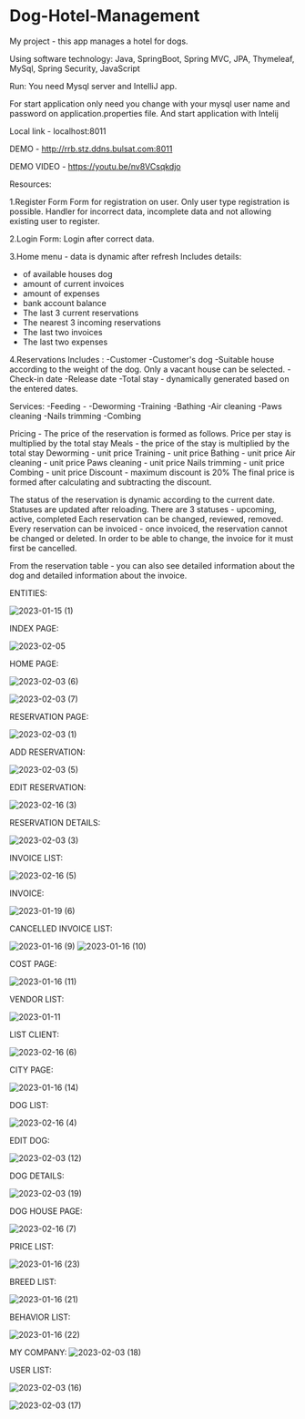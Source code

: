 # Dog-Hotel-Management
My project  -  this app manages a hotel for dogs.

Using software technology: Java, SpringBoot, Spring MVC, JPA, Thymeleaf, MySql, Spring Security, JavaScript



Run:
You need Mysql server and IntelliJ app.

For start application only need you change with your 
mysql user name and password on application.properties file. And start application with Intelij

Local link - localhost:8011

DEMO - http://rrb.stz.ddns.bulsat.com:8011

DEMO VIDEO - https://youtu.be/nv8VCsqkdjo

Resources:

1.Register Form
Form for registration on user.
Оnly user type registration is possible.
Handler for incorrect data, incomplete data and not allowing existing user to register.

2.Login Form:
Login after correct data.

3.Home menu - data is dynamic after refresh
Includes details:
- of available houses dog
- amount of current invoices
- amount of expenses
- bank account balance
- The last 3 current reservations
- Тhe nearest 3 incoming reservations
- The last two invoices
- The last two expenses

4.Reservations
Includes :
-Customer
-Customer's dog
-Suitable house according to the weight of the dog. Only a vacant house can be selected.
-Check-in date
-Release date
-Total stay - dynamically generated based on the entered dates.

Services:
-Feeding -
-Deworming
-Training
-Bathing
-Air cleaning
-Paws cleaning
-Nails trimming
-Combing

Pricing -
The price of the reservation is formed as follows.
Price per stay is multiplied by the total stay
Meals - the price of the stay is multiplied by the total stay
Deworming - unit price
Training - unit price
Bathing - unit price
Air cleaning - unit price
Paws cleaning - unit price
Nails trimming - unit price
Combing - unit price
Discount - maximum discount is 20%
The final price is formed after calculating and subtracting the discount.

The status of the reservation is dynamic according to the current date. Statuses are updated after reloading.
There are 3 statuses - upcoming, active, completed
Each reservation can be changed, reviewed, removed.
Every reservation can be invoiced - once invoiced, the reservation cannot be changed or deleted. In order to be able to change, the invoice for it must first be cancelled.

From the reservation table - you can also see detailed information about the dog and detailed information about the invoice.


ENTITIES:


![2023-01-15 (1)](https://user-images.githubusercontent.com/29566751/212567330-44576c42-be8c-42c3-8a70-08ee0a75dde8.png)


INDEX PAGE:




![2023-02-05](https://user-images.githubusercontent.com/29566751/216809212-7d1d8098-b26b-44a3-bbb1-6304d6a2270e.png)



HOME PAGE:

![2023-02-03 (6)](https://user-images.githubusercontent.com/29566751/216555758-cbd3cc0d-55d7-451d-a356-c78c124eca7e.png)



![2023-02-03 (7)](https://user-images.githubusercontent.com/29566751/216555785-cf317081-91cf-423d-a9bc-72bdc05132f8.png)


RESERVATION PAGE:



![2023-02-03 (1)](https://user-images.githubusercontent.com/29566751/216555904-41d31853-dbb9-45d8-852a-06280ea1473a.png)



ADD RESERVATION:


![2023-02-03 (5)](https://user-images.githubusercontent.com/29566751/216556003-a02e72d3-6c58-456a-9a2a-04f895def089.png)

EDIT RESERVATION:

![2023-02-16 (3)](https://user-images.githubusercontent.com/29566751/219395282-3c39e8b6-55d6-4fc1-afb4-04d497991f4d.png)




RESERVATION DETAILS:

![2023-02-03 (3)](https://user-images.githubusercontent.com/29566751/216556132-c64d71d0-e2a4-4b38-aa38-f4d48d1a7f87.png)



INVOICE LIST:



![2023-02-16 (5)](https://user-images.githubusercontent.com/29566751/219395477-9f9b9b90-7194-43fa-b6c7-0eb5da15076f.png)


INVOICE:


![2023-01-19 (6)](https://user-images.githubusercontent.com/29566751/213428876-ca7d91c8-18ea-4862-881d-021cdbf65033.png)



CANCELLED INVOICE LIST:

![2023-01-16 (9)](https://user-images.githubusercontent.com/29566751/212759731-230cef0a-bede-433b-8f8a-1bf2f6cc0467.png)
![2023-01-16 (10)](https://user-images.githubusercontent.com/29566751/212759755-6e71a731-5e49-4d6f-8d60-c9bdd79473e1.png)

COST PAGE:

![2023-01-16 (11)](https://user-images.githubusercontent.com/29566751/212759784-aad30a00-bcad-460c-9018-d838e6088268.png)


VENDOR LIST:


![2023-01-11](https://user-images.githubusercontent.com/29566751/211800794-46d55763-f8d0-4f4f-b89c-3b950bcaee61.png)


LIST CLIENT:

![2023-02-16 (6)](https://user-images.githubusercontent.com/29566751/219395556-d066a836-413d-44d8-8696-4470503ae65a.png)



CITY PAGE:

![2023-01-16 (14)](https://user-images.githubusercontent.com/29566751/212759898-99536124-094c-449b-9b46-2dd66b2801f3.png)

DOG LIST:


![2023-02-16 (4)](https://user-images.githubusercontent.com/29566751/219395593-7f9576ea-1573-4a16-931e-207200a04094.png)


EDIT DOG:

![2023-02-03 (12)](https://user-images.githubusercontent.com/29566751/216556459-8eeed79e-0df6-41bf-9f35-5065e2c1eec3.png)


DOG DETAILS:


![2023-02-03 (19)](https://user-images.githubusercontent.com/29566751/216559278-e07fc383-98e0-4163-9c73-b5de37227d25.png)

DOG HOUSE PAGE:


![2023-02-16 (7)](https://user-images.githubusercontent.com/29566751/219395709-872c9dd6-779c-441f-904f-6eda35c1ae74.png)

PRICE LIST:

![2023-01-16 (23)](https://user-images.githubusercontent.com/29566751/212760066-26b2024d-3544-4790-969f-07d5fb715ce2.png)

BREED LIST:

![2023-01-16 (21)](https://user-images.githubusercontent.com/29566751/212760028-bb01509a-7530-4dea-bfb0-dab8255cf996.png)


BEHAVIOR LIST:

![2023-01-16 (22)](https://user-images.githubusercontent.com/29566751/212760046-47649eb3-5f46-4762-9219-59dfe408394c.png)


MY COMPANY:
![2023-02-03 (18)](https://user-images.githubusercontent.com/29566751/216556736-368f0b6b-8653-433d-a2b7-f1f5a74bc266.png)



USER LIST:

![2023-02-03 (16)](https://user-images.githubusercontent.com/29566751/216556845-9a9fe667-a203-4a8e-9c27-f11f30810670.png)

![2023-02-03 (17)](https://user-images.githubusercontent.com/29566751/216556855-01517646-739c-4715-9fc1-10dfc6f8abf3.png)
